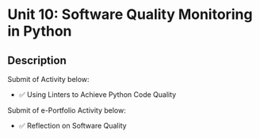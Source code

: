 # Unit 10: Software Quality Monitoring in Python

## Description

Submit of Activity below:
- ✅ Using Linters to Achieve Python Code Quality

Submit of e-Portfolio Activity below:
- ✅ Reflection on Software Quality



